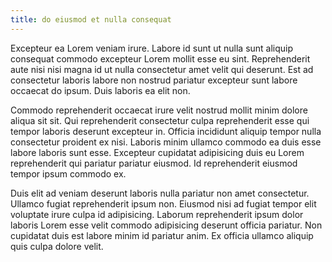 ```yaml
---
title: do eiusmod et nulla consequat
---
```


Excepteur ea Lorem veniam irure. Labore id sunt ut nulla sunt aliquip consequat commodo excepteur Lorem mollit esse eu sint. Reprehenderit aute nisi nisi magna id ut nulla consectetur amet velit qui deserunt. Est ad consectetur laboris labore non nostrud pariatur excepteur sunt labore occaecat do ipsum. Duis laboris ea elit non.

Commodo reprehenderit occaecat irure velit nostrud mollit minim dolore aliqua sit sit. Qui reprehenderit consectetur culpa reprehenderit esse qui tempor laboris deserunt excepteur in. Officia incididunt aliquip tempor nulla consectetur proident ex nisi. Laboris minim ullamco commodo ea duis esse labore laboris sunt esse. Excepteur cupidatat adipisicing duis eu Lorem reprehenderit qui pariatur pariatur eiusmod. Id reprehenderit eiusmod tempor ipsum commodo ex.

Duis elit ad veniam deserunt laboris nulla pariatur non amet consectetur. Ullamco fugiat reprehenderit ipsum non. Eiusmod nisi ad fugiat tempor elit voluptate irure culpa id adipisicing. Laborum reprehenderit ipsum dolor laboris Lorem esse velit commodo adipisicing deserunt officia pariatur. Non cupidatat duis est labore minim id pariatur anim. Ex officia ullamco aliquip quis culpa dolore velit.